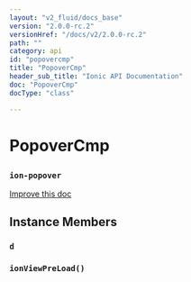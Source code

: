 ```yaml
---
layout: "v2_fluid/docs_base"
version: "2.0.0-rc.2"
versionHref: "/docs/v2/2.0.0-rc.2"
path: ""
category: api
id: "popovercmp"
title: "PopoverCmp"
header_sub_title: "Ionic API Documentation"
doc: "PopoverCmp"
docType: "class"

---
```










<h1 class="api-title">
<a class="anchor" name="popover-cmp" href="#popover-cmp"></a>

PopoverCmp
<h3><code>ion-popover</code></h3>






</h1>

<a class="improve-v2-docs" href="http://github.com/driftyco/ionic/edit/master/src/components/popover/popover-component.ts#L5">
Improve this doc
</a>










<!-- @usage tag -->


<!-- @property tags -->



<!-- instance methods on the class -->

<h2><a class="anchor" name="instance-members" href="#instance-members"></a>Instance Members</h2>

<div id="d"></div>

<h3>
<a class="anchor" name="d" href="#d"></a>
<code>d</code>
  

</h3>












<div id="ionViewPreLoad"></div>

<h3>
<a class="anchor" name="ionViewPreLoad" href="#ionViewPreLoad"></a>
<code>ionViewPreLoad()</code>
  

</h3>















<!-- related link --><!-- end content block -->


<!-- end body block -->

